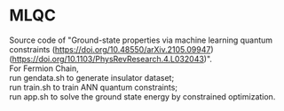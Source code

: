 # MLQC
Source code of "Ground-state properties via machine learning quantum constraints (https://doi.org/10.48550/arXiv.2105.09947) (https://doi.org/10.1103/PhysRevResearch.4.L032043)".  
For Fermion Chain,  
  run gendata.sh to generate insulator dataset;  
  run train.sh to train ANN quantum constraints;    
  run app.sh to solve the ground state energy by constrained optimization.

